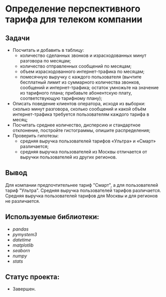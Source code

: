 # Определение перспективного тарифа для телеком компании

## Задачи

- Посчитать и добавить в таблицу:
  - количество сделанных звонков и израсходованных минут разговора по месяцам;
  - количество отправленных сообщений по месяцам;
  - объем израсходованного интернет-трафика по месяцам;
  - помесячную выручку с каждого пользователя (вычтите бесплатный лимит из суммарного количества звонков, сообщений и интернет-трафика; остаток умножьте на значение из тарифного плана; прибавьте абонентскую плату, соответствующую тарифному плану);
- Описать поведение клиентов оператора, исходя из выборки: сколько минут разговора, сколько сообщений и какой объём интернет-трафика требуется пользователям каждого тарифа в месяц; 
- Посчитать среднее количество, дисперсию и стандартное отклонение, постройте гистограммы, опишите распределения;
- Проверить гипотезы:
  - средняя выручка пользователей тарифов «Ультра» и «Смарт» различается;
  - средняя выручка пользователей из Москвы отличается от выручки пользователей из других регионов.

## Вывод
Для компании предпочтительнее тариф "Смарт", а для пользователей тариф "Ультра". Средняя выручка пользователей тарифов различается. Средняя выручка пользователей тарифов для Москвы и для регионов не различается.

## Используемые библиотеки:
- *pandas*
- *pymystem3*
- *datetime*
- *matplotlib*
- *seaborn*
- *numpy*
- *stats*

## Статус проекта:
- Завершен.
